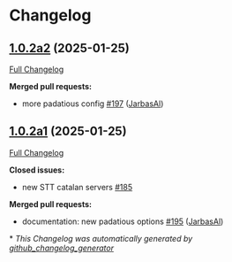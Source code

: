 # Changelog

## [1.0.2a2](https://github.com/OpenVoiceOS/ovos-config/tree/1.0.2a2) (2025-01-25)

[Full Changelog](https://github.com/OpenVoiceOS/ovos-config/compare/1.0.2a1...1.0.2a2)

**Merged pull requests:**

- more padatious config [\#197](https://github.com/OpenVoiceOS/ovos-config/pull/197) ([JarbasAl](https://github.com/JarbasAl))

## [1.0.2a1](https://github.com/OpenVoiceOS/ovos-config/tree/1.0.2a1) (2025-01-25)

[Full Changelog](https://github.com/OpenVoiceOS/ovos-config/compare/1.0.1...1.0.2a1)

**Closed issues:**

- new STT catalan servers [\#185](https://github.com/OpenVoiceOS/ovos-config/issues/185)

**Merged pull requests:**

- documentation: new padatious options [\#195](https://github.com/OpenVoiceOS/ovos-config/pull/195) ([JarbasAl](https://github.com/JarbasAl))



\* *This Changelog was automatically generated by [github_changelog_generator](https://github.com/github-changelog-generator/github-changelog-generator)*
